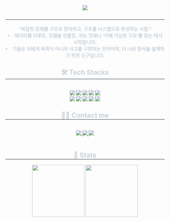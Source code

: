 <div align= "center">
    <img src="https://capsule-render.vercel.app/api?type=waving&color=98c289&height=120&text=Hi,%20I'm%20Minseok&animation=&fontColor=ffffff&fontSize=50" />
    </div>
    <div align= "center"> 
    <h2 style="border-bottom: 1px solid #21262d; color: #c9d1d9;">  </h2>  
    <div style="font-weight: 700; font-size: 15px; text-align: center; color: #c9d1d9;"> “복잡한 문제를 구조로 정리하고, 구조를 시스템으로 완성하는 사람.”</li></li><li> 데이터를 다루든, 모델을 만들든, 저는 언제나 ‘이해 가능한 구조’를 찾는 데서 시작합니다.</li><li> 기술은 저에게 목적이 아니라 사고를 구현하는 언어이며, 더 나은 방식을 설계하기 위한 도구입니다. </div> 
    </div>
    <div align= "center">
    <h2 style="border-bottom: 1px solid #21262d; color: #c9d1d9;"> 🛠️ Tech Stacks </h2> <br> 
    <div style="margin: 0 auto; text-align: center;" align= "center"> <img src="https://img.shields.io/badge/Python-3776AB?style=for-the-badge&logo=Python&logoColor=white">
          <img src="https://img.shields.io/badge/PyTorch-EE4C2C?style=for-the-badge&logo=PyTorch&logoColor=white">
          <img src="https://img.shields.io/badge/Tensorflow-FF6F00?style=for-the-badge&logo=Tensorflow&logoColor=white">
          <img src="https://img.shields.io/badge/Selenium-43B02A?style=for-the-badge&logo=Selenium&logoColor=white">
          <img src="https://img.shields.io/badge/Elasticsearch-005571?style=for-the-badge&logo=Elasticsearch&logoColor=white">
          <br/><img src="https://img.shields.io/badge/MariaDB-003545?style=for-the-badge&logo=MariaDB&logoColor=white">
          <img src="https://img.shields.io/badge/MongoDB-47A248?style=for-the-badge&logo=MongoDB&logoColor=white">
          <img src="https://img.shields.io/badge/Docker-2496ED?style=for-the-badge&logo=Docker&logoColor=white">
          <img src="https://img.shields.io/badge/Linux-FCC624?style=for-the-badge&logo=Linux&logoColor=white">
          <img src="https://img.shields.io/badge/Git-F05032?style=for-the-badge&logo=Git&logoColor=white">
          <br/></div>
    </div>
    <div align= "center">
    <h2 style="border-bottom: 1px solid #21262d; color: #c9d1d9;"> 🧑‍💻 Contact me </h2> <br> 
    <div align= "center"> <a href=mailto:wjsalstjr9933@gmail.com> <img src="https://img.shields.io/badge/Gmail-EA4335?style=for-the-badge&logo=Gmail&logoColor=white&link=mailto:wjsalstjr9933@gmail.com"> </a>
         <a href=https://www.notion.so/1e99341a0b8b8022af5ff8d2c2426c7a> <img src="https://img.shields.io/badge/Notion-000000?style=for-the-badge&logo=Notion&logoColor=white&link=https://www.notion.so/1e99341a0b8b8022af5ff8d2c2426c7a"> </a>
         <a href=https://velog.io/@jesper_ch/posts> <img src="https://img.shields.io/badge/Velog-20C997?style=for-the-badge&logo=Velog&logoColor=white&link=https://velog.io/@jesper_ch/posts"> </a>
          </div>  <br> 
    <div align= "center">  </div> 
    </div>
    <div align= "center"> 
    <h2 style="border-bottom: 1px solid #21262d; color: #c9d1d9;"> 🏅 Stats </h2> 
    <img src="https://github-readme-stats.vercel.app/api?username=Minseok-Jeon-99&show_icons=true&theme=gruvbox&count_private=true" height="165"/>
    <img src="https://github-readme-stats.vercel.app/api/top-langs/?username=Minseok-Jeon-99&layout=compact&theme=gruvbox" height="165"/>
    </div>
    
